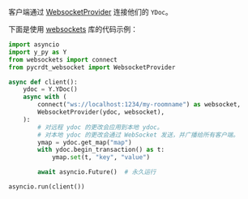 客户端通过 [WebsocketProvider](../reference/WebSocket_provider.md) 连接他们的 `YDoc`。

下面是使用 [websockets](https://websockets.readthedocs.io) 库的代码示例：

```py
import asyncio
import y_py as Y
from websockets import connect
from pycrdt_websocket import WebsocketProvider

async def client():
    ydoc = Y.YDoc()
    async with (
        connect("ws://localhost:1234/my-roomname") as websocket,
        WebsocketProvider(ydoc, websocket),
    ):
        # 对远程 ydoc 的更改会应用到本地 ydoc。
        # 对本地 ydoc 的更改会通过 WebSocket 发送，并广播给所有客户端。
        ymap = ydoc.get_map("map")
        with ydoc.begin_transaction() as t:
            ymap.set(t, "key", "value")

        await asyncio.Future()  # 永久运行

asyncio.run(client())
```
